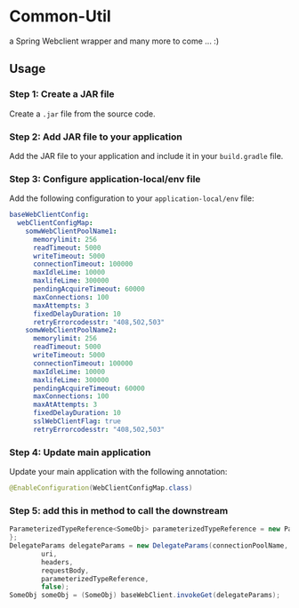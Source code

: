 # Common-Util

a Spring Webclient wrapper and many more to come ... :)

## Usage

### Step 1: Create a JAR file

Create a `.jar` file from the source code.

### Step 2: Add JAR file to your application

Add the JAR file to your application and include it in your `build.gradle` file.

### Step 3: Configure application-local/env file

Add the following configuration to your `application-local/env` file:
```yaml
baseWebClientConfig:
  webClientConfigMap:
    somwWebClientPoolName1:
      memorylimit: 256
      readTimeout: 5000
      writeTimeout: 5000
      connectionTimeout: 100000
      maxIdleLime: 10000
      maxlifeLime: 300000
      pendingAcquireTimeout: 60000
      maxConnections: 100
      maxAttempts: 3
      fixedDelayDuration: 10
      retryErrorcodesstr: "408,502,503"
    somwWebClientPoolName2:
      memorylimit: 256
      readTimeout: 5000
      writeTimeout: 5000
      connectionTimeout: 100000
      maxIdleLime: 10000
      maxlifeLime: 300000
      pendingAcquireTimeout: 60000
      maxConnections: 100
      maxAtAttempts: 3
      fixedDelayDuration: 10
      sslWebClientFlag: true
      retryErrorcodesstr: "408,502,503"
```
### Step 4: Update main application

Update your main application with the following annotation:
```java
@EnableConfiguration(WebClientConfigMap.class)
```
### Step 5: add this in method to call the downstream

```java
ParameterizedTypeReference<SomeObj> parameterizedTypeReference = new ParameterizedTypeReference<SomeObj>() {
};
DelegateParams delegateParams = new DelegateParams(connectionPoolName,
        uri,
        headers,
        requestBody,
        parameterizedTypeReference,
        false);
SomeObj someObj = (SomeObj) baseWebClient.invokeGet(delegateParams);

```
